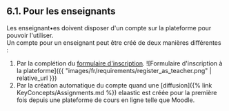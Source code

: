 ## 6.1. Pour les enseignants

Les enseignant•es doivent disposer d'un compte sur la plateforme pour pouvoir l'utiliser.  
Un compte pour un enseignant peut être créé de deux manières différentes :

1. Par la complétion du [formulaire d'inscription](https://elaastic.irit.fr/elaastic-questions/register).
![Formulaire d'inscription à la plateforme]({{ "images/fr/requirements/register_as_teacher.png" | relative_url }})
2. Par la création automatique du compte quand une [diffusion]({% link KeyConcepts/Assignments.md %}) elaastic est créée pour 
la première fois depuis une plateforme de cours en ligne telle que Moodle.